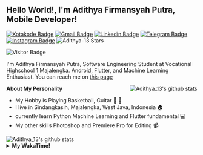 
## Hello World!, I'm Adithya Firmansyah Putra, Mobile Developer!

[![Kotakode Badge](https://img.shields.io/badge/-Kotakode-green?style=plastic&logo=Kotakode&link=https://kotakode.com/users/527/adithya-13)](https://kotakode.com/users/527/adithya-13)
[![Gmail Badge](https://img.shields.io/badge/-Gmail-white?style=plastic&logo=Gmail&link=mailto:aditputrafirmansyah@gmail.com)](mailto:aditputrafirmansyah@gmail.com)
[![Linkedin Badge](https://img.shields.io/badge/-LinkedIn-blue?style=plastic&logo=Linkedin&link=https://www.linkedin.com/in/aditputrafirmansyah/)](https://www.linkedin.com/in/aditputrafirmansyah/) 
[![Telegram Badge](https://img.shields.io/badge/-Telegram-blue?style=plastic&logo=telegram&link=https://t.me/Adithya_13)](https://t.me/Adithya_13) 
[![Instagram Badge](https://img.shields.io/badge/-Instagram-white?style=plastic&logo=instagram&link=https://www.instagram.com/adithya_firmansyahputra/)](https://www.instagram.com/adithya_firmansyahputra/)
![Adithya-13 Stars](https://img.shields.io/github/stars/Adithya-13?affiliations=OWNER&style=social)

![Visitor Badge](https://visitor-badge.laobi.icu/badge?page_id=Adithya-13.Adithya-13)

I'm Adithya Firmansyah Putra, Software Engineering Student at Vocational Highschool 1 Majalengka. Android, Flutter, and Machine Learning Enthusiast. You can reach me on [this page](https://msha.ke/adithya_13/)

<img align="right" alt="Adithya_13's github stats" src="https://github-readme-stats.vercel.app/api/top-langs/?username=Adithya-13&theme=radical&show_icons=true&hide_border=true&line_height=24"/>

**About My Personality**

- My Hobby is Playing Basketball, Guitar :basketball: :guitar: 
- I live in Sindangkasih, Majalengka, West Java, Indonesia :house:
- currently learn Python Machine Learning and Flutter fundamental :computer:
- My other skills Photoshop and Premiere Pro for Editing :video_camera:

<img alt="Adithya_13's github stats" src="https://github-readme-stats.vercel.app/api?username=Adithya-13&count_private=true&show_icons=true&hide_border=true&include_all_commits=true&line_height=24&theme=radical"/>

<details>
  <summary><b>My WakaTime!</b></summary>
  <br>
  
  <!--START_SECTION:waka-->
![Lines of code](https://img.shields.io/badge/From%20Hello%20World%20I%27ve%20Written-291301%20lines%20of%20code-blue)

**I'm a Night 🦉** 

```text
🌞 Morning    87 commits     ████░░░░░░░░░░░░░░░░░░░░░   17.58% 
🌆 Daytime    83 commits     ████░░░░░░░░░░░░░░░░░░░░░   16.77% 
🌃 Evening    146 commits    ███████░░░░░░░░░░░░░░░░░░   29.49% 
🌙 Night      179 commits    █████████░░░░░░░░░░░░░░░░   36.16%

```
📅 **I'm Most Productive on Sunday** 

```text
Monday       71 commits     ███░░░░░░░░░░░░░░░░░░░░░░   14.34% 
Tuesday      43 commits     ██░░░░░░░░░░░░░░░░░░░░░░░   8.69% 
Wednesday    43 commits     ██░░░░░░░░░░░░░░░░░░░░░░░   8.69% 
Thursday     57 commits     ███░░░░░░░░░░░░░░░░░░░░░░   11.52% 
Friday       76 commits     ███░░░░░░░░░░░░░░░░░░░░░░   15.35% 
Saturday     81 commits     ████░░░░░░░░░░░░░░░░░░░░░   16.36% 
Sunday       124 commits    ██████░░░░░░░░░░░░░░░░░░░   25.05%

```


📊 **This Week I Spent My Time On** 

```text
⌚︎ Time Zone: Asia/Bangkok

💬 Programming Languages: 
Dart                     9 hrs 4 mins        ████████████████████████░   96.04% 
JSON                     11 mins             ░░░░░░░░░░░░░░░░░░░░░░░░░   2.12% 
Other                    7 mins              ░░░░░░░░░░░░░░░░░░░░░░░░░   1.3% 
Groovy                   2 mins              ░░░░░░░░░░░░░░░░░░░░░░░░░   0.5% 
YAML                     0 secs              ░░░░░░░░░░░░░░░░░░░░░░░░░   0.04%

🔥 Editors: 
Android Studio           9 hrs 26 mins       █████████████████████████   100.0%

💻 Operating System: 
Windows                  9 hrs 26 mins       █████████████████████████   100.0%

```

**I Mostly Code in Kotlin** 

```text
Kotlin                   19 repos            ██████████████░░░░░░░░░░░   59.38% 
Dart                     9 repos             ███████░░░░░░░░░░░░░░░░░░   28.12% 
Jupyter Notebook         2 repos             █░░░░░░░░░░░░░░░░░░░░░░░░   6.25% 
CSS                      1 repo              ░░░░░░░░░░░░░░░░░░░░░░░░░   3.12% 
HTML                     1 repo              ░░░░░░░░░░░░░░░░░░░░░░░░░   3.12%

```



 Last Updated on 05/08/2021
<!--END_SECTION:waka-->
</details>
